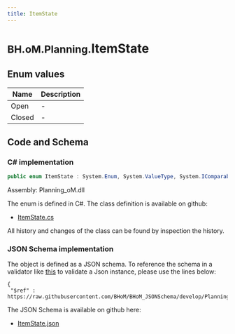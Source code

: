 ```yaml
---
title: ItemState
---
```


# <small>BH.oM.Planning.</small>**ItemState**



## Enum values

| Name            | Description                                                    |
|-----------------|----------------------------------------------------------------|
| Open |  -  |
| Closed |  -  |


## Code and Schema

### C# implementation

``` C# title="C#"
public enum ItemState : System.Enum, System.ValueType, System.IComparable, System.ISpanFormattable, System.IFormattable, System.IConvertible
```

Assembly: Planning_oM.dll

The enum is defined in C#. The class definition is available on github:

- [ItemState.cs](https://github.com/BHoM/BHoM/blob/develop/Planning_oM/Enums\ItemState.cs)

All history and changes of the class can be found by inspection the history.
### JSON Schema implementation

The object is defined as a JSON schema. To reference the schema in a validator like [this](https://www.jsonschemavalidator.net/) to validate a Json instance, please use the lines below:

``` { .json .copy .select } title="JSON Schema"
{
 "$ref" : https://raw.githubusercontent.com/BHoM/BHoM_JSONSchema/develop/Planning_oM/ItemState.json}
```

The JSON Schema is available on github here:

- [ItemState.json](https://github.com/BHoM/BHoM_JSONSchema/blob/develop/Planning_oM/ItemState.json)
